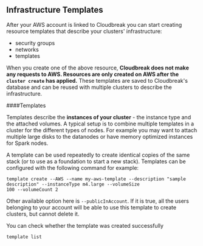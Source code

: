 ## Infrastructure Templates

After your AWS account is linked to Cloudbreak you can start creating resource templates that describe your clusters' infrastructure:

- security groups
- networks
- templates

When you create one of the above resource, **Cloudbreak does not make any requests to AWS. Resources are only created
 on AWS after the `cluster create` has applied.** These templates are saved to Cloudbreak's database and can be 
 reused with multiple clusters to describe the infrastructure.

####Templates

Templates describe the **instances of your cluster** - the instance type and the attached volumes. A typical setup is
 to combine multiple templates in a cluster for the different types of nodes. For example you may want to attach multiple
 large disks to the datanodes or have memory optimized instances for Spark nodes.

A template can be used repeatedly to create identical copies of the same stack (or to use as a foundation to start a 
new stack). Templates can be configured with the following command for example:
```
template create --AWS --name my-aws-template --description "sample description" --instanceType m4.large --volumeSize 
100 --volumeCount 2
```

Other available option here is `--publicInAccount`. If it is true, all the users belonging to your account will be able
 to use this template to create clusters, but cannot delete it.

You can check whether the template was created successfully
```
template list
```
